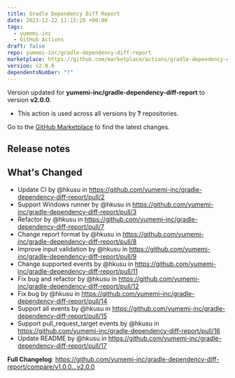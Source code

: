 ```yaml
---
title: Gradle Dependency Diff Report
date: 2023-12-22 11:15:28 +00:00
tags:
  - yumemi-inc
  - GitHub Actions
draft: false
repo: yumemi-inc/gradle-dependency-diff-report
marketplace: https://github.com/marketplace/actions/gradle-dependency-diff-report
version: v2.0.0
dependentsNumber: "?"
---
```



Version updated for **yumemi-inc/gradle-dependency-diff-report** to version **v2.0.0**.
- This action is used across all versions by **?** repositories.

Go to the [GitHub Marketplace](https://github.com/marketplace/actions/gradle-dependency-diff-report) to find the latest changes.

## Release notes

## What's Changed
* Update CI by @hkusu in https://github.com/yumemi-inc/gradle-dependency-diff-report/pull/2
* Support Windows runner by @hkusu in https://github.com/yumemi-inc/gradle-dependency-diff-report/pull/3
* Refactor by @hkusu in https://github.com/yumemi-inc/gradle-dependency-diff-report/pull/7
* Change report format by @hkusu in https://github.com/yumemi-inc/gradle-dependency-diff-report/pull/8
* Improve input validation by @hkusu in https://github.com/yumemi-inc/gradle-dependency-diff-report/pull/9
* Change supported events by @hkusu in https://github.com/yumemi-inc/gradle-dependency-diff-report/pull/11
* Fix bug and refactor by @hkusu in https://github.com/yumemi-inc/gradle-dependency-diff-report/pull/12
* Fix bug by @hkusu in https://github.com/yumemi-inc/gradle-dependency-diff-report/pull/14
* Support all events by @hkusu in https://github.com/yumemi-inc/gradle-dependency-diff-report/pull/15
* Support pull_request_target events by @hkusu in https://github.com/yumemi-inc/gradle-dependency-diff-report/pull/16
* Update README by @hkusu in https://github.com/yumemi-inc/gradle-dependency-diff-report/pull/17


**Full Changelog**: https://github.com/yumemi-inc/gradle-dependency-diff-report/compare/v1.0.0...v2.0.0

